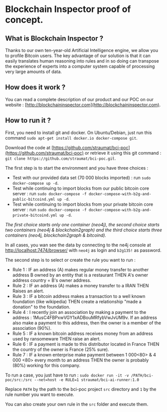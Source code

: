 # Blockchain Inspector proof of concept.

## What is Blockchain Inspector ?
Thanks to our own ten-year-old Artificial Intelligence engine, we allow you to profile Bitcoin users. The key advantage of our solution is that it can easily translates human reasoning into rules and in so doing can transpose the experience of experts into a computer system capable of processing very large amounts of data.

## How does it work ?
You can read a complete description of our product and our POC on our website : [http://blockchaininspector.com](http://blockchaininspector.com).

## How to run it ?
First, you need to install git and docker. On Ubuntu/Debian, just run this command `sudo apt-get install docker.io docker-compose git`.

Download the code at [https://github.com/straumat/bci-poc](https://github.com/straumat/bci-poc) or retrieve it using this git command : `git clone https://github.com/straumat/bci-poc.git̀`.

The first step is to start the environment and you have three choices : 
  * Test with our provided data set (70 000 blocks imported) : run `sudo docker-compose up -d`.
  * Test while continuing to import blocks from our public bitcoin core server : run `sudo docker-compose -f docker-compose-with-b2g-and-public-bitcoind.yml up -d`.
  * Test while continuing to import blocks from your private bitcoin core server : run `sudo docker-compose -f docker-compose-with-b2g-and-private-bitcoind.yml up -d`.

_The first choice starts only one container (neo4j), the second choice starts two containers (neo4j & blockchain2graph) and the third choice starts three containers (neo4j, blockchain2graph & bitcoind)._

In all cases, you wan see the data by connecting to the ne4j console at [http://localhost:7474/browser/](http://localhost:7474/browser/) with `neo4j` as login and `b2g135!` as password.

The second step is to select or create the rule you want to run : 
  * Rule 1 : IF an address (A) makes regular money transfer to another address B owned by an entity that is a restaurant THEN A's owner address country = B's owner address.
  * Rule 2 : IF an address (A) makes a money transfer to a IRAN THEN Raises an alert.
  * Rule 3 : IF a bitcoin address makes a transaction to a well known foundation (like wikipedia) THEN create a relationship "made a donation" to the foundation.
  * Rule 4 : I recently join an association by making a payment to the address : 1MusC4FBPxwVGY1xADBouMRfybVwJvUM9v. If an address also make a payment to this address, then the owner is a member of the association (90%).
  * Rule 5 : IF a known bitcoin address receives money from an address used by ransomeware THEN raise an alert.
  * Rule 6 : IF a payment is made to this distributor located in France THEN the country of the owner is France (25% sure).
  * Rule 7 : IF a known enterprise make payment between 1 000<80> & 4 000 <80> every month to an address THEN the owner is probably (80%) working for this company.

To run a case, you just have to run : `sudo docker run -it -v /PATH/bci-poc/src:/src --net=host -e RULE=1 straumat/bci-ai-runner:1.0`

Replace `PATH` by the path to the bci-poc project `src` directory and `1` by the rule number you want to execute.

You can also create your own rule in the `src` folder and execute them. 